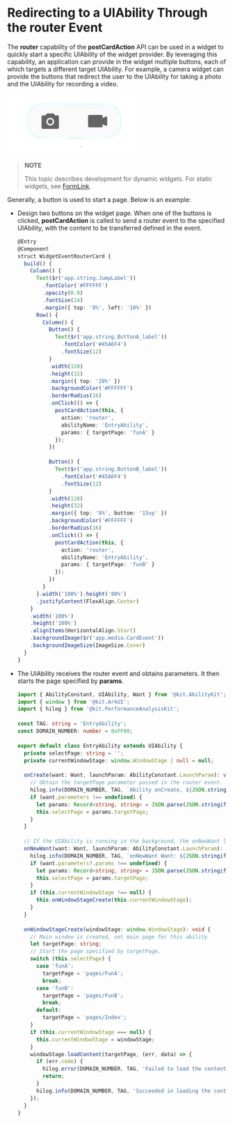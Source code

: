 # Redirecting to a UIAbility Through the router Event

The **router** capability of the **postCardAction** API can be used in a widget to quickly start a specific UIAbility of the widget provider. By leveraging this capability, an application can provide in the widget multiple buttons, each of which targets a different target UIAbility. For example, a camera widget can provide the buttons that redirect the user to the UIAbility for taking a photo and the UIAbility for recording a video.

![WidgerCameraCard](figures/WidgerCameraCard.png)

> **NOTE**
>
> This topic describes development for dynamic widgets. For static widgets, see [FormLink](../reference/apis-arkui/arkui-ts/ts-container-formlink.md).


Generally, a button is used to start a page. Below is an example:


- Design two buttons on the widget page. When one of the buttons is clicked, **postCardAction** is called to send a router event to the specified UIAbility, with the content to be transferred defined in the event.
  
  ```ts
  @Entry
  @Component
  struct WidgetEventRouterCard {
    build() {
      Column() {
        Text($r('app.string.JumpLabel'))
          .fontColor('#FFFFFF')
          .opacity(0.9)
          .fontSize(14)
          .margin({ top: '8%', left: '10%' })
        Row() {
          Column() {
            Button() {
              Text($r('app.string.ButtonA_label'))
                .fontColor('#45A6F4')
                .fontSize(12)
            }
            .width(120)
            .height(32)
            .margin({ top: '20%' })
            .backgroundColor('#FFFFFF')
            .borderRadius(16)
            .onClick(() => {
              postCardAction(this, {
                action: 'router',
                abilityName: 'EntryAbility',
                params: { targetPage: 'funA' }
              });
            })
  
            Button() {
              Text($r('app.string.ButtonB_label'))
                .fontColor('#45A6F4')
                .fontSize(12)
            }
            .width(120)
            .height(32)
            .margin({ top: '8%', bottom: '15vp' })
            .backgroundColor('#FFFFFF')
            .borderRadius(16)
            .onClick(() => {
              postCardAction(this, {
                action: 'router',
                abilityName: 'EntryAbility',
                params: { targetPage: 'funB' }
              });
            })
          }
        }.width('100%').height('80%')
        .justifyContent(FlexAlign.Center)
      }
      .width('100%')
      .height('100%')
      .alignItems(HorizontalAlign.Start)
      .backgroundImage($r('app.media.CardEvent'))
      .backgroundImageSize(ImageSize.Cover)
    }
  }
  ```
  
- The UIAbility receives the router event and obtains parameters. It then starts the page specified by **params**.
  
  ```ts
  import { AbilityConstant, UIAbility, Want } from '@kit.AbilityKit';
  import { window } from '@kit.ArkUI';
  import { hilog } from '@kit.PerformanceAnalysisKit';
  
  const TAG: string = 'EntryAbility';
  const DOMAIN_NUMBER: number = 0xFF00;

  export default class EntryAbility extends UIAbility {
    private selectPage: string = '';
    private currentWindowStage: window.WindowStage | null = null;
  
    onCreate(want: Want, launchParam: AbilityConstant.LaunchParam): void {
      // Obtain the targetPage parameter passed in the router event.
      hilog.info(DOMAIN_NUMBER, TAG, `Ability onCreate, ${JSON.stringify(want)}`);
      if (want.parameters !== undefined) {
        let params: Record<string, string> = JSON.parse(JSON.stringify(want.parameters));
        this.selectPage = params.targetPage;
      }
    }
  
    // If the UIAbility is running in the background, the onNewWant lifecycle callback is triggered after the router event is received.
    onNewWant(want: Want, launchParam: AbilityConstant.LaunchParam): void {
      hilog.info(DOMAIN_NUMBER, TAG, `onNewWant Want: ${JSON.stringify(want)}`);
      if (want.parameters?.params !== undefined) {
        let params: Record<string, string> = JSON.parse(JSON.stringify(want.parameters));
        this.selectPage = params.targetPage;
      }
      if (this.currentWindowStage !== null) {
        this.onWindowStageCreate(this.currentWindowStage);
      }
    }
  
    onWindowStageCreate(windowStage: window.WindowStage): void {
      // Main window is created, set main page for this ability
      let targetPage: string;
      // Start the page specified by targetPage.
      switch (this.selectPage) {
        case 'funA':
          targetPage = 'pages/FunA';
          break;
        case 'funB':
          targetPage = 'pages/FunB';
          break;
        default:
          targetPage = 'pages/Index';
      }
      if (this.currentWindowStage === null) {
        this.currentWindowStage = windowStage;
      }
      windowStage.loadContent(targetPage, (err, data) => {
        if (err.code) {
          hilog.error(DOMAIN_NUMBER, TAG, 'Failed to load the content. Cause: %{public}s', JSON.stringify(err) ?? '');
          return;
        }
        hilog.info(DOMAIN_NUMBER, TAG, 'Succeeded in loading the content. Data: %{public}s', JSON.stringify(data) ?? '');
      });
    }
  }
  ```
